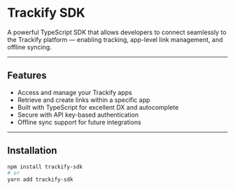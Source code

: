 # Trackify SDK

A powerful TypeScript SDK that allows developers to connect seamlessly to the Trackify platform — enabling tracking, app-level link management, and offline syncing.

---

## Features

- Access and manage your Trackify apps
- Retrieve and create links within a specific app
- Built with TypeScript for excellent DX and autocomplete
- Secure with API key-based authentication
- Offline sync support for future integrations

---

## Installation

```bash
npm install trackify-sdk
# or
yarn add trackify-sdk
```
